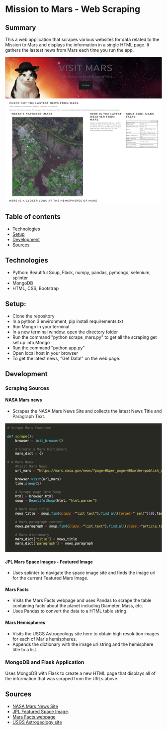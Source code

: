 # Mission to Mars - Web Scraping 

## Summary 
This a web application that scrapes various websites for data related to the Mission to Mars and displays the information in a single HTML page. It gathers the lastest news from Mars each time you run the app. 

![](Screenshots/Webpage.png)

## Table of contents
* [Technologies](#technologies)
* [Setup](#setup)
* [Development](#development)
* [Sources](#sources)

## Technologies 
* Python: Beautiful Soup, Flask, numpy, pandas, pymongo, selenium, splinter
* MongoDB
* HTML, CSS, Bootstrap 

## Setup:
* Clone the repository
* In a python 3 environment, pip install requirements.txt
* Run Mongo in your terminal.
* In a new terminal window, open the directory folder
* Run the command "python scrape_mars.py" to get all the scraping get set up into Mongo
* Run the command "python app.py" 
* Open local host in your browser
* To get the latest news, "Get Data!" on the web page. 


## Development
### Scraping Sources
#### NASA Mars news 
* Scrapes the NASA Mars News Site and collects the latest News Title and Paragraph Text. 

![](Screenshots/scrape.png)

#### JPL Mars Space Images - Featured Image
* Uses splinter to navigate the space image site and finds the image url for the current Featured Mars Image.

#### Mars Facts
* Visits the Mars Facts webpage and uses Pandas to scrape the table containing facts about the planet including Diameter, Mass, etc.
* Uses Pandas to convert the data to a HTML table string.

#### Mars Hemispheres
* Visits the USGS Astrogeology site here to obtain high resolution images for each of Mar's hemispheres.
* Appends the dictionary with the image url string and the hemisphere title to a list. 

### MongoDB and Flask Application
Uses MongoDB with Flask to create a new HTML page that displays all of the information that was scraped from the URLs above.

## Sources
* [NASA Mars News Site](https://mars.nasa.gov/news/)
* [JPL Featured Space Image](https://www.jpl.nasa.gov/spaceimages/?search=&category=Mars).
* [Mars Facts webpage](https://space-facts.com/mars/)
* [USGS Astrogeology site](https://astrogeology.usgs.gov/search/results?q=hemisphere+enhanced&k1=target&v1=Mars)




















